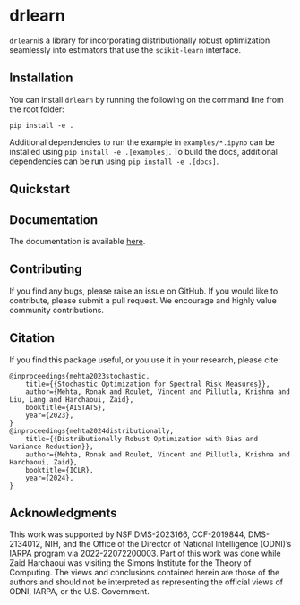 # drlearn

`drlearn`is a library for incorporating distributionally robust optimization seamlessly into estimators that use the `scikit-learn` interface.

## Installation

You can install `drlearn` by running the following on the command line from the
root folder:
```
pip install -e .
```
Additional dependencies to run the example in `examples/*.ipynb` can be installed using `pip install -e .[examples]`. To build the docs, additional dependencies can be run using `pip install -e .[docs]`.

## Quickstart



## Documentation

The documentation is available [here](https://ronakdm.github.io/deshift/).

## Contributing

If you find any bugs, please raise an issue on GitHub.
If you would like to contribute, please submit a pull request.
We encourage and highly value community contributions.

## Citation

If you find this package useful, or you use it in your research, please cite:

```
@inproceedings{mehta2023stochastic,
    title={{Stochastic Optimization for Spectral Risk Measures}},
    author={Mehta, Ronak and Roulet, Vincent and Pillutla, Krishna and Liu, Lang and Harchaoui, Zaid},
    booktitle={AISTATS},
    year={2023},
}
@inproceedings{mehta2024distributionally,
    title={{Distributionally Robust Optimization with Bias and Variance Reduction}},
    author={Mehta, Ronak and Roulet, Vincent and Pillutla, Krishna and Harchaoui, Zaid},
    booktitle={ICLR},
    year={2024},
}
```


## Acknowledgments

This work was supported by NSF DMS-2023166, CCF-2019844, DMS-2134012, NIH, and the Office of the Director of National Intelligence (ODNI)’s IARPA program via 2022-22072200003. Part of this work was done while Zaid Harchaoui was visiting the Simons Institute for the Theory of Computing. The views and conclusions contained herein are those of the authors and should not be interpreted as representing the official views of ODNI, IARPA, or the U.S. Government.




